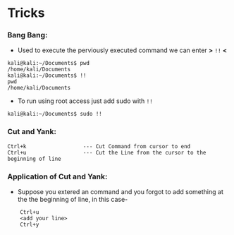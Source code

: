 # Tricks 

### Bang Bang:
* Used to execute the perviously executed command we can enter **>** ```!!``` **<**
```console
kali@kali:~/Documents$ pwd
/home/kali/Documents
kali@kali:~/Documents$ !!
pwd
/home/kali/Documents
```
* To run using root access just add sudo with ```!!```
```console
kali@kali:~/Documents$ sudo !!
```

### Cut and Yank:
```console
Ctrl+k					---	Cut Command from cursor to end 
Ctrl+u					---	Cut the Line from the cursor to the beginning of line
```

### Application of Cut and Yank:
* Suppose you extered an command and you forgot to add something at the 
	the beginning of line, in this case-
```console
	Ctrl+u
	<add your line>
	Ctrl+y
```
